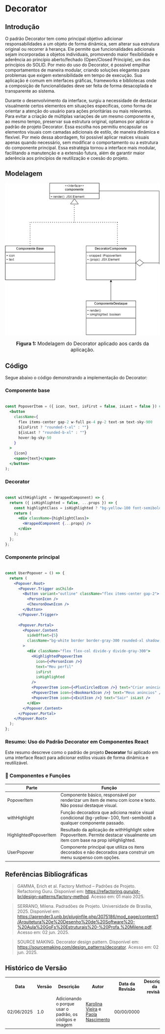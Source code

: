 # Decorator

## Introdução
O padrão Decorator tem como principal objetivo adicionar responsabilidades a um objeto de forma dinâmica, sem alterar sua estrutura original ou recorrer à herança. Ele permite que funcionalidades adicionais sejam incorporadas a objetos individuais, promovendo maior flexibilidade e aderência ao princípio aberto/fechado (Open/Closed Principle), um dos princípios do SOLID. Por meio do uso do Decorator, é possível empilhar comportamentos de maneira modular, criando soluções elegantes para problemas que exigem extensibilidade em tempo de execução. Sua aplicação é comum em interfaces gráficas, frameworks e bibliotecas onde a composição de funcionalidades deve ser feita de forma desacoplada e transparente ao sistema.

Durante o desenvolvimento da interface, surgiu a necessidade de destacar visualmente certos elementos em situações específicas, como forma de orientar a atenção do usuário para ações prioritárias ou mais relevantes. Para evitar a criação de múltiplas variações de um mesmo componente e, ao mesmo tempo, preservar sua estrutura original, optamos por aplicar o padrão de projeto Decorator. Essa escolha nos permitiu encapsular os elementos visuais com camadas adicionais de estilo, de maneira dinâmica e flexível. Por meio dessa abordagem, foi possível aplicar realces visuais apenas quando necessário, sem modificar o comportamento ou a estrutura do componente principal. Essa estratégia tornou a interface mais modular, facilitando a manutenção e a extensão futura, além de garantir maior aderência aos princípios de reutilização e coesão do projeto.

## Modelagem

![modelagem de cards usando o padrão Decorator](./../../../../../assets/Decorator.png)

<font size="3"><p style="text-align: center"><b>Figura 1: </b>Modelagem do Decorator aplicado aos cards da aplicação.</p></font>

## Código

Segue abaixo o código demonstrando a implementação do Decorator:

### Componente base 

```jsx

const PopoverItem = ({ icon, text, isFirst = false, isLast = false }) => (
  <button
    className={
      flex items-center gap-2 w-full px-4 py-2 text-sm text-sky-900 
      ${isFirst ? "rounded-t-xl" : ""}
      ${isLast ? "rounded-b-xl" : ""}
      hover:bg-sky-50
    }
  >
    {icon}
    <span>{text}</span>
  </button>
);
```


### Decorator

```jsx

const withHighlight = (WrappedComponent) => {
  return ({ isHighlighted = false, ...props }) => {
    const highlightClass = isHighlighted ? "bg-yellow-100 font-semibold" : "";
    return (
      <div className={highlightClass}>
        <WrappedComponent {...props} />
      </div>
    );
  };
};
```

### Componente principal

```jsx

const UserPopover = () => {
  return (
    <Popover.Root>
      <Popover.Trigger asChild>
        <Button variant="outline" className="flex items-center gap-2">
          <PersonIcon />
          <ChevronDownIcon />
        </Button>
      </Popover.Trigger>

      <Popover.Portal>
        <Popover.Content
          sideOffset={5}
          className="bg-white border border-gray-300 rounded-xl shadow-lg w-48 p-0"
        >
          <div className="flex flex-col divide-y divide-gray-300">
            <HighlightedPopoverItem
              icon={<PersonIcon />}
              text="Meu perfil"
              isFirst
              isHighlighted
            />
            <PopoverItem icon={<PlusCircledIcon />} text="Criar anúncio" />
            <PopoverItem icon={<BookmarkIcon />} text="Meus anúncios" />
            <PopoverItem icon={<ExitIcon />} text="Sair" isLast />
          </div>
        </Popover.Content>
      </Popover.Portal>
    </Popover.Root>
  );
};
```
### Resumo: Uso do Padrão Decorator em Componentes React

Este resumo descreve como o padrão de projeto **Decorator** foi aplicado em uma interface React para adicionar estilos visuais de forma dinâmica e reutilizável.

### 🔹 Componentes e Funções

| Parte                      | Função                                                                 |
|----------------------------|------------------------------------------------------------------------|
| PopoverItem              | Componente básico, responsável por renderizar um item de menu com ícone e texto. Não possui destaque visual. |
| withHighlight            | Função decoradora que adiciona realce visual condicional (bg-yellow-100, font-semibold) a qualquer componente passado. |
| HighlightedPopoverItem   | Resultado da aplicação de withHighlight sobre PopoverItem. Permite destacar visualmente um item com base na prop isHighlighted. |
| UserPopover              | Componente principal que utiliza os itens decorados e não decorados para construir um menu suspenso com opções. |

## Referências Bibliográficas

> GAMMA, Erich et al. Factory Method – Padrões de Projeto. Refactoring Guru. Disponível em: https://refactoring.guru/pt-br/design-patterns/factory-method. Acesso em: 01 maio 2025.

>SERRANO, Milena. Padradões de Projeto. Universidade de Brasília, 2025. Disponível em: https://aprender3.unb.br/pluginfile.php/3075186/mod_page/content/1/Arquitetura%20e%20Desenho%20de%20Software%20-%20Aula%20GoFs%20Estruturais%20-%20Profa.%20Milene.pdf. Acesso em: 02 jun. 2025.

>SOURCE MAKING. Decorator design pattern. Disponível em: https://sourcemaking.com/design_patterns/decorator. Acesso em: 02 jun. 2025.

## Histórico de Versão


<div align="center">
    <table>
        <tr>
            <th>Data</th>
            <th>Versão</th>
            <th>Descrição</th>
            <th>Autor</th>
            <th>Data da Revisão</th>
            <th>Descrição da revisão</th>
            <th>Revisor</th>
        </tr>
        <tr>
            <td>02/06/2025</td>
            <td>1.0</td>
            <td>Adicionando o porque usar o padrão, os códigos e imagem</td>
            <td><a href="https://github.com/Karolina91">Karolina Vieira</a> e <a href="https://github.com/paolaalim">Paola Nascimento</a></td>
            <td>00/00/0000</td>
            <td></td>
            <td><a href="https://github.com/SEU_GIT]">SEU_NOME</a></td>
        </tr>
    </table>
</div>
